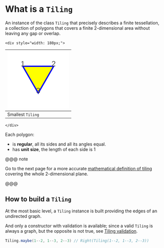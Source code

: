 # What is a `Tiling`

An instance of the class `Tiling` that precisely describes a finite tessellation,
a collection of polygons that covers a finite 2-dimensional area without leaving any gap or overlap.

```raw
<div style="width: 180px;">
```
| ![compact](svg/compact.svg) |
|-----------------------------|
| Smallest `Tiling`           |
```raw
</div>
```

Each polygon:

* is **regular**, all its sides and all its angles equal.
* has **unit size**, the length of each side is 1

@@@ note

Go to the next page for a more accurate [mathematical definition of tiling](tiling-definition.html) covering the whole 2-dimensional plane.

@@@

## How to build a `Tiling`

At the most basic level, a `Tiling` instance is built providing the edges of an undirected graph.

And only a constructor with validation is available; since a valid `Tiling` is always a graph, but the opposite is not true, see [Tiling validation](tiling-validation.html).

```scala
Tiling.maybe(1--2, 1--3, 2--3) // Right(Tiling(1--2, 1--3, 2--3))
```
